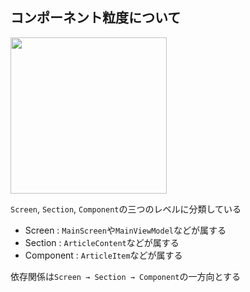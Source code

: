 ## コンポーネント粒度について

<img width=250 src="https://github.com/user-attachments/assets/505cdd5d-7584-49b5-85b7-21a0923570c4"/>

`Screen`, `Section`, `Component`の三つのレベルに分類している

- Screen : `MainScreen`や`MainViewModel`などが属する
- Section : `ArticleContent`などが属する
- Component : `ArticleItem`などが属する

依存関係は`Screen → Section → Component`の一方向とする

